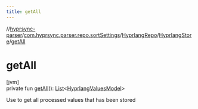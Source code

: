 ```yaml
---
title: getAll
---
```

//[hyprsync-parser](../../../../index.html)/[com.hyprsync.parser.repo.sortSettings](../../index.html)/[HyprlangRepo](../index.html)/[HyprlangStore](index.html)/[getAll](get-all.html)



# getAll



[jvm]\
private fun [getAll](get-all.html)(): [List](https://kotlinlang.org/api/core/kotlin-stdlib/kotlin.collections/-list/index.html)&lt;[HyprlangValuesModel](../../../com.hyprsync.parser.models/-hyprlang-values-model/index.html)&gt;



Use to get all processed values that has been stored



